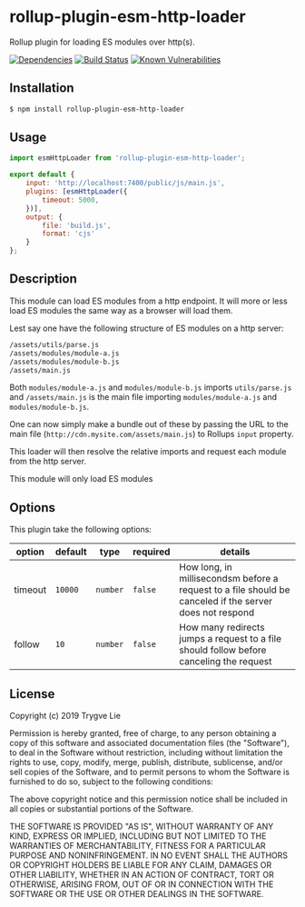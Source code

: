 # rollup-plugin-esm-http-loader

Rollup plugin for loading ES modules over http(s).

[![Dependencies](https://img.shields.io/david/trygve-lie/rollup-plugin-esm-http-loader.svg?style=flat-square)](https://david-dm.org/trygve-lie/rollup-plugin-esm-http-loader)
[![Build Status](http://img.shields.io/travis/trygve-lie/rollup-plugin-esm-http-loader/master.svg?style=flat-square)](https://travis-ci.org/trygve-lie/rollup-plugin-esm-http-loader)
[![Known Vulnerabilities](https://snyk.io/test/github/trygve-lie/rollup-plugin-esm-http-loader/badge.svg?targetFile=package.json&style=flat-square)](https://snyk.io/test/github/trygve-lie/rollup-plugin-esm-http-loader?targetFile=package.json)

## Installation

```bash
$ npm install rollup-plugin-esm-http-loader
```

## Usage

```js
import esmHttpLoader from 'rollup-plugin-esm-http-loader';

export default {
    input: 'http://localhost:7400/public/js/main.js',
    plugins: [esmHttpLoader({
        timeout: 5000,
    })],
    output: {
        file: 'build.js',
        format: 'cjs'
    }
};
```

## Description

This module can load ES modules from a http endpoint. It will more or less
load ES modules the same way as a browser will load them.

Lest say one have the following structure of ES modules on a http server:

```sh
/assets/utils/parse.js
/assets/modules/module-a.js
/assets/modules/module-b.js
/assets/main.js
```

Both `modules/module-a.js` and `modules/module-b.js` imports `utils/parse.js`
and `/assets/main.js` is the main file importing `modules/module-a.js` and
`modules/module-b.js`.

One can now simply make a bundle out of these by passing the URL to
the main file (`http://cdn.mysite.com/assets/main.js`) to Rollups
`input` property.

This loader will then resolve the relative imports and request each module
from the http server.

This module will only load ES modules

## Options

This plugin take the following options:

| option   | default | type     | required | details                                                                                                 |
| -------- | ------- | -------- | -------- | ------------------------------------------------------------------------------------------------------- |
| timeout  | `10000` | `number` | `false`  | How long, in millisecondsm before a request to a file should be canceled if the server does not respond |
| follow   | `10`    | `number` | `false`  | How many redirects jumps a request to a file should follow before canceling the request                 |

## License

Copyright (c) 2019 Trygve Lie

Permission is hereby granted, free of charge, to any person obtaining a copy
of this software and associated documentation files (the "Software"), to deal
in the Software without restriction, including without limitation the rights
to use, copy, modify, merge, publish, distribute, sublicense, and/or sell
copies of the Software, and to permit persons to whom the Software is
furnished to do so, subject to the following conditions:

The above copyright notice and this permission notice shall be included in all
copies or substantial portions of the Software.

THE SOFTWARE IS PROVIDED "AS IS", WITHOUT WARRANTY OF ANY KIND, EXPRESS OR
IMPLIED, INCLUDING BUT NOT LIMITED TO THE WARRANTIES OF MERCHANTABILITY,
FITNESS FOR A PARTICULAR PURPOSE AND NONINFRINGEMENT. IN NO EVENT SHALL THE
AUTHORS OR COPYRIGHT HOLDERS BE LIABLE FOR ANY CLAIM, DAMAGES OR OTHER
LIABILITY, WHETHER IN AN ACTION OF CONTRACT, TORT OR OTHERWISE, ARISING FROM,
OUT OF OR IN CONNECTION WITH THE SOFTWARE OR THE USE OR OTHER DEALINGS IN THE
SOFTWARE.
